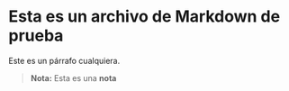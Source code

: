 

# Esta es un archivo de Markdown de prueba

Este es un párrafo cualquiera.

> **Nota:** Esta es una **nota** 